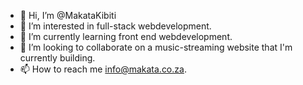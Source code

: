 - 👋 Hi, I’m @MakataKibiti
- 👀 I’m interested in full-stack webdevelopment.
- 🌱 I’m currently learning front end webdevelopment.
- 💞️ I’m looking to collaborate on a music-streaming website that I'm currently building.
- 📫 How to reach me info@makata.co.za.

<!---
MakataKibiti/MakataKibiti is a ✨ special ✨ repository because its `README.md` (this file) appears on your GitHub profile.
You can click the Preview link to take a look at your changes.
--->

